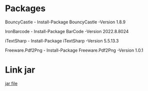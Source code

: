 # Packages

<p>BouncyCastle - Install-Package BouncyCastle -Version 1.8.9 </p>
<p>IronBarcode - Install-Package BarCode -Version 2022.8.8024 </p>
<p>iTextSharp - Install-Package iTextSharp -Version 5.5.13.3 </p>
<p>Freeware.Pdf2Png - Install-Package Freeware.Pdf2Png -Version 1.0.1 </p>
 
# Link jar
<a href = "https://drive.google.com/file/d/1dC10q5XtHUButqjUF2rtzaM9pP-AlWoE/view?usp=sharing"> jar file </a>
